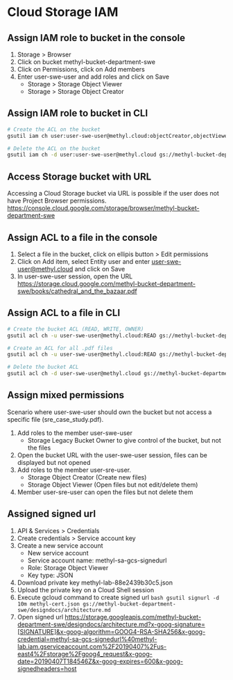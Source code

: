 # Cloud Storage IAM

## Assign IAM role to bucket in the console
 1. Storage > Browser
 2. Click on bucket methyl-bucket-department-swe
 3. Click on Permissions, click on Add members
 4. Enter user-swe-user and add roles and click on Save
    - Storage > Storage Object Viewer
    - Storage > Storage Object Creator

## Assign IAM role to bucket in CLI
```bash
# Create the ACL on the bucket
gsutil iam ch user:user-swe-user@methyl.cloud:objectCreator,objectViewer gs://methyl-bucket-department-swe

# Delete the ACL on the bucket
gsutil iam ch -d user:user-swe-user@methyl.cloud gs://methyl-bucket-department-swe
```

## Access Storage bucket with URL
Accessing a Cloud Storage bucket via URL is possible if the user does not have Project Browser permissions.
https://console.cloud.google.com/storage/browser/methyl-bucket-department-swe

## Assign ACL to a file in the console
 1. Select a file in the bucket, click on ellipis button > Edit permissions
 2. Click on Add item, select Entity user and enter user-swe-user@methyl.cloud and click on Save
 3. In user-swe-user session, open the URL
    https://storage.cloud.google.com/methyl-bucket-department-swe/books/cathedral_and_the_bazaar.pdf

## Assign ACL to a file in CLI
```bash
# Create the bucket ACL (READ, WRITE, OWNER)
gsutil acl ch -u user-swe-user@methyl.cloud:READ gs://methyl-bucket-department-swe

# Create an ACL for all .pdf files
gsutil acl ch -u user-swe-user@methyl.cloud:READ gs://methyl-bucket-department-swe/*.pdf

# Delete the bucket ACL
gsutil acl ch -d user-swe-user@methyl.cloud gs://methyl-bucket-department-swe
```

## Assign mixed permissions
Scenario where user-swe-user should own the bucket but not access a specific file (sre_case_study.pdf).
 1. Add roles to the member user-swe-user
    - Storage Legacy Bucket Owner to give control of the bucket, but not the files
 2. Open the bucket URL with the user-swe-user session, files can be displayed but not opened
 3. Add roles to the member user-sre-user.
    - Storage Object Creator (Create new files)
    - Storage Object Viewer (Open files but not edit/delete them)
 4. Member user-sre-user can open the files but not delete them

## Assigned signed url
 1. API & Services > Credentials
 2. Create credentials > Service account key
 3. Create a new service account
    - New service account
    - Service account name: methyl-sa-gcs-signedurl
    - Role: Storage Object Viewer
    - Key type: JSON
 4. Download private key methyl-lab-88e2439b30c5.json
 5. Upload the private key on a Cloud Shell session
 6. Execute gcloud command to create signed url
    ```bash gsutil signurl -d 10m methyl-cert.json gs://methyl-bucket-department-swe/designdocs/architecture.md```
 7. Open signed url
    https://storage.googleapis.com/methyl-bucket-department-swe/designdocs/architecture.md?x-goog-signature=[SIGNATURE]&x-goog-algorithm=GOOG4-RSA-SHA256&x-goog-credential=methyl-sa-gcs-signedurl%40methyl-lab.iam.gserviceaccount.com%2F20190407%2Fus-east4%2Fstorage%2Fgoog4_request&x-goog-date=20190407T184546Z&x-goog-expires=600&x-goog-signedheaders=host
